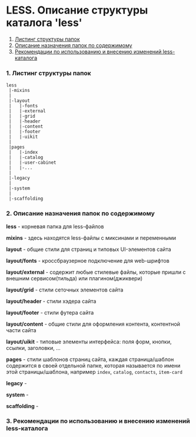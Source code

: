 # LESS. Описание структуры каталога 'less'

 1. [Листинг структуры папок](#1-Листинг-структуры-папок)
 2. [Описание назначения папок по содержимому](#2-Описание-назначения-папок-по-содержимому)
 3. [Рекомендации по использованию и внесению изменений less-каталога](#3-Рекомендации-по-использованию-и-внесению-изменений-less-каталога)



### 1. Листинг структуры папок
```
less
 |-mixins
 |
 |-layout
 |   |-fonts
 |   |-external
 |   |-grid
 |   |-header
 |   |-content
 |   |-footer
 |   |-uikit
 |
 |pages
 |   |-index
 |   |-catalog
 |   |-user-cabinet
 |   |-...
 |
 |-legacy
 |
 |-system
 |
 |-scaffolding
```




### 2. Описание назначения папок по содержимому

**less** - корневая папка для less-файлов


**mixins** - здесь находятся less-файлы с миксинами и переменными


**layout** - общие стили для страниц и типовых UI-элементов сайта

**layout/fonts** - кроссбраузерное подключение для web-шрифтов

**layout/external** - содержит любые стилевые файлы, которые пришли с внешним сервисом(тильда) или плагином(джиквери)

**layout/grid** - стили сеточных элементов сайта

**layout/header** - стили хэдера сайта

**layout/footer** - стили футера сайта

**layout/content** - общие стили для оформления контента, контентной части сайта

**layout/uikit** - типовые элементы интерфейса: поля форм, кнопки, ссылки, заголовки, ...


**pages** - стили шаблонов страниц сайта, каждая страница/шаблон содержится в своей отдельной папке, которая называется по имени этой страницы/шаблона, например `index`, `catalog`, `contacts`, `item-card`

**legacy** - 

**system** - 

**scaffolding** - 




### 3. Рекомендации по использованию и внесению изменений less-каталога